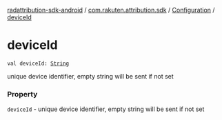 [radattribution-sdk-android](../../index.md) / [com.rakuten.attribution.sdk](../index.md) / [Configuration](index.md) / [deviceId](./device-id.md)

# deviceId

`val deviceId: `[`String`](https://kotlinlang.org/api/latest/jvm/stdlib/kotlin/-string/index.html)

unique device identifier, empty string will be sent if not set

### Property

`deviceId` - unique device identifier, empty string will be sent if not set
